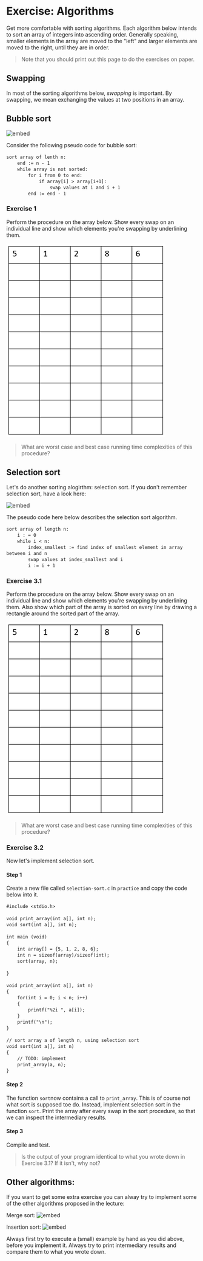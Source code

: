 # Exercise: Algorithms

Get more comfortable with sorting algorithms. Each algorithm below intends to sort an array of integers into ascending order. Generally speaking, smaller elements in the array are moved to the "left" and larger elements are moved to the right, until they are in order.

> Note that you should print out this page to do the exercises on paper.

## Swapping

In most of the sorting algorithms below, *swapping* is important. By swapping, we mean exchanging the values at two positions in an array.

## Bubble sort

![embed](https://www.youtube.com/embed/LZaU8GHNsQI)

Consider the following pseudo code for bubble sort:

	sort array of lenth n:
		end := n - 1
		while array is not sorted:
			for i from 0 to end:
				if array[i] > array[i+1]:
					swap values at i and i + 1
			end := end - 1 

### Exercise 1

Perform the procedure on the array below. Show every swap on an individual line and show which elements you're swapping by underlining them. 

![](sort.PNG)

> What are worst case and best case running time complexities of this procedure?

## Selection sort

Let's do another sorting alogirthm: selection sort. If you don't remember selection sort, have a look here:

![embed](https://www.youtube.com/embed/NEbb4XqKDNU)

The pseudo code here below describes the selection sort algorithm.

	sort array of length n:
		i : = 0
		while i < n:
			index_smallest := find index of smallest element in array between i and n
			swap values at index_smallest and i
			i := i + 1

### Exercise 3.1

Perform the procedure on the array below. Show every swap on an individual line and show which elements you're swapping by underlining them. Also show which part of the array is sorted on every line by drawing a rectangle around the sorted part of the array.  

![](sort.PNG)

> What are worst case and best case running time complexities of this procedure?

### Exercise 3.2

Now let's implement selection sort.

#### Step 1
Create a new file called `selection-sort.c` in `practice` and copy the code below into it.

	#include <stdio.h>

	void print_array(int a[], int n);
	void sort(int a[], int n);

	int main (void)
	{
	    int array[] = {5, 1, 2, 8, 6};
	    int n = sizeof(array)/sizeof(int);
	    sort(array, n);

	}

	void print_array(int a[], int n)
	{
	    for(int i = 0; i < n; i++)
	    {
	        printf("%2i ", a[i]);
	    }
	    printf("\n");
	}

	// sort array a of length n, using selection sort
	void sort(int a[], int n)
	{
	    // TODO: implement
		print_array(a, n);
	}

#### Step 2
The function `sort`now contains a call to `print_array`. This is of course not what sort is supposed toe do. Instead, implement selection sort in the function `sort`. Print the array after every swap in the sort procedure, so that we can inspect the intermediary results.

#### Step 3
Compile and test.
> Is the output of your program identical to what you wrote down in Exercise 3.1? If it isn't, why not?

## Other algorithms:
If you want to get some extra exercise you can alway try to implement some of the other algorithms proposed in the lecture:

Merge sort:
![embed](https://www.youtube.com/embed/yF3hMKmCk1A)

Insertion sort:
![embed](https://www.youtube.com/embed/ntB1D3Bbz5I)

Always first try to execute a (small) example by hand as you did above, before you implement it. Always try to print intermediary results and compare them to what you wrote down.
